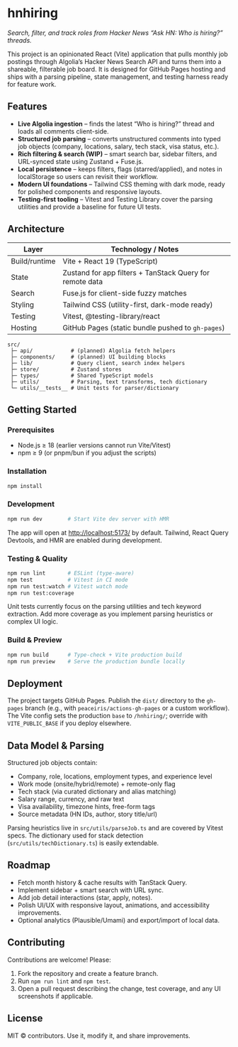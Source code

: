 # hnhiring

_Search, filter, and track roles from Hacker News “Ask HN: Who is hiring?” threads._

This project is an opinionated React (Vite) application that pulls monthly job postings through Algolia’s Hacker News Search API and turns them into a shareable, filterable job board. It is designed for GitHub Pages hosting and ships with a parsing pipeline, state management, and testing harness ready for feature work.

## Features

- **Live Algolia ingestion** – finds the latest “Who is hiring?” thread and loads all comments client-side.
- **Structured job parsing** – converts unstructured comments into typed job objects (company, locations, salary, tech stack, visa status, etc.).
- **Rich filtering & search (WIP)** – smart search bar, sidebar filters, and URL-synced state using Zustand + Fuse.js.
- **Local persistence** – keeps filters, flags (starred/applied), and notes in localStorage so users can revisit their workflow.
- **Modern UI foundations** – Tailwind CSS theming with dark mode, ready for polished components and responsive layouts.
- **Testing-first tooling** – Vitest and Testing Library cover the parsing utilities and provide a baseline for future UI tests.

## Architecture

| Layer            | Technology / Notes |
| ---------------- | ------------------ |
| Build/runtime    | Vite + React 19 (TypeScript) |
| State            | Zustand for app filters + TanStack Query for remote data |
| Search           | Fuse.js for client-side fuzzy matches |
| Styling          | Tailwind CSS (utility-first, dark-mode ready) |
| Testing          | Vitest, @testing-library/react |
| Hosting          | GitHub Pages (static bundle pushed to `gh-pages`) |

```
src/
 ├─ api/            # (planned) Algolia fetch helpers
 ├─ components/     # (planned) UI building blocks
 ├─ lib/            # Query client, search index helpers
 ├─ store/          # Zustand stores
 ├─ types/          # Shared TypeScript models
 ├─ utils/          # Parsing, text transforms, tech dictionary
 └─ utils/__tests__ # Unit tests for parser/dictionary
```

## Getting Started

### Prerequisites

- Node.js ≥ 18 (earlier versions cannot run Vite/Vitest)
- npm ≥ 9 (or pnpm/bun if you adjust the scripts)

### Installation

```bash
npm install
```

### Development

```bash
npm run dev        # Start Vite dev server with HMR
```

The app will open at <http://localhost:5173/> by default. Tailwind, React Query Devtools, and HMR are enabled during development.

### Testing & Quality

```bash
npm run lint       # ESLint (type-aware)
npm test           # Vitest in CI mode
npm run test:watch # Vitest watch mode
npm run test:coverage
```

Unit tests currently focus on the parsing utilities and tech keyword extraction. Add more coverage as you implement parsing heuristics or complex UI logic.

### Build & Preview

```bash
npm run build      # Type-check + Vite production build
npm run preview    # Serve the production bundle locally
```

## Deployment

The project targets GitHub Pages. Publish the `dist/` directory to the `gh-pages` branch (e.g., with `peaceiris/actions-gh-pages` or a custom workflow). The Vite config sets the production `base` to `/hnhiring/`; override with `VITE_PUBLIC_BASE` if you deploy elsewhere.

## Data Model & Parsing

Structured job objects contain:

- Company, role, locations, employment types, and experience level
- Work mode (onsite/hybrid/remote) + remote-only flag
- Tech stack (via curated dictionary and alias matching)
- Salary range, currency, and raw text
- Visa availability, timezone hints, free-form tags
- Source metadata (HN IDs, author, story title/url)

Parsing heuristics live in `src/utils/parseJob.ts` and are covered by Vitest specs. The dictionary used for stack detection (`src/utils/techDictionary.ts`) is easily extendable.

## Roadmap

- Fetch month history & cache results with TanStack Query.
- Implement sidebar + smart search with URL sync.
- Add job detail interactions (star, apply, notes).
- Polish UI/UX with responsive layout, animations, and accessibility improvements.
- Optional analytics (Plausible/Umami) and export/import of local data.

## Contributing

Contributions are welcome! Please:

1. Fork the repository and create a feature branch.
2. Run `npm run lint` and `npm test`.
3. Open a pull request describing the change, test coverage, and any UI screenshots if applicable.

## License

MIT © contributors. Use it, modify it, and share improvements.
